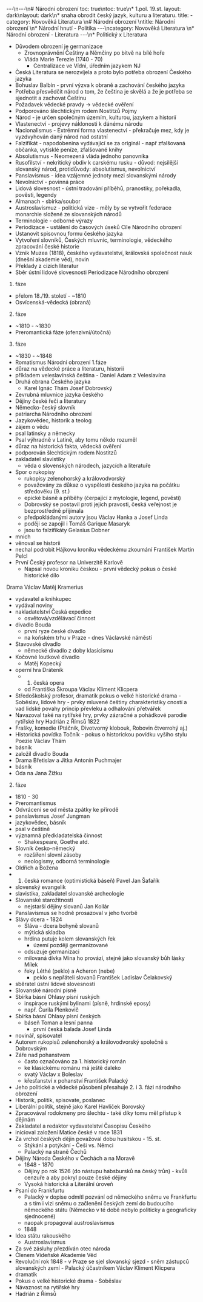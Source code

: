 ---\n---\n# Národní obrození
toc: true\ntoc: true\n* 1.pol. 19.st.
layout: dark\nlayout: dark\n* snaha obrodit český jazyk, kulturu a literaturu.
title: -
category: Novověká Literatura \n# Národní obrození \ntitle: Národní obrození \n* Národní hnutí - Politika
---\ncategory: Novověká Literatura \n* Národní obrození - Literatura
---\n* Politický x Literatura
* Důvodem obrození je germanizace
  * Zrovnoprávnění Češtiny a Němčiny po bitvě na bílé hoře
  * Vláda Marie Terezie (1740 - 70)
    * Centralizace ve Vídni, úředním jazykem NJ
* Česká Literatura se nerozvíjela a proto bylo potřeba obrození Českého jazyka
* Bohuslav Balbín - první výzva k obraně a zachování českého jazyka
* Potřeba přesvědčit národ o tom, že čeština je skvělá a že je potřeba se sjednotit a zachovat Češtinu
* Požadavek vědecké pravdy -> vědecké ověření
* Podporováno šlechtickým rodem Nostitzů
Pojmy
* Národ - je určen společným územím, kulturou, jazykem a historií
* Vlastenectví - projevy náklonosti k dánému národu
* Nacionalismus - Extrémní forma vlastenectví - překračuje mez, kdy je vyzdvyhován daný národ nad ostatní
* Falzifikát - napodobenina vydávající se za originál - např zfalšovaná občanka, vytisklé peníze, zfalšované knihy
* Absolutismus - Neomezená vláda jednoho panovníka
* Rusofilství - nekritický obdiv k carskému rusku - důvod: nejsilější slovanský národ, protidůvody: absolutismus, nevolnictví
* Panslavismus - idea vzájemné jednoty mezi slovanskými národy
* Nevolnictví - povinná práce
* Lidová slovesnost - ústní tradování příběhů, pranostiky, pořekadla, pověsti, legendy
* Almanach - sbírka/soubor
* Austroslavismuz - politická vize - měly by se vytvořit federace monarchie složené ze slovanských národů
* Terminologie - odborné výrazy
* Periodizace - ustálení do časových úseků
Cíle Národního obrození
* Ustanovit spisovnou formu českého jazyka
* Vytvoření slovníků, Českých mluvnic, terminologie, vědeckého zpracování české historie
* Vznik Muzea (1818), českého vydavatelství, královská společnost nauk (dnešní akademie věd), novin
* Překlady z cizích literatur
* Sběr ústní lidové slovesnosti
Periodizace Národního obrození
1. fáze
* přelom 18./19. století - ~1810
* Osvícenská-vědecká (obraná)
2. fáze
* ~1810 - ~1830
* Preromantická fáze (ofenzivní/útočná)
3. fáze
* ~1830 - ~1848
* Romatismus
Národní obrození
1.fáze
* důraz na vědecké práce a literaturu, historii
* příkladem veleslavínská čeština - Daniel Adam z Veleslavína
* Druhá obrana Českého jazyka
  * Karel Ignác Thám
Josef Dobrovský
* Zevrubná mluvnice jazyka českého
* Dějiny české řeči a literatury
* Německo-český slovník
* patriarcha Národního obrození
* Jazykovědec, historik a teolog
* zájem o vědu
* psal latinsky a německy
* Psal výhradně v Latině, aby tomu někdo rozuměl
* důraz na historická fakta, vědecká ověření 
* podporován šlechtickým rodem Nostitzů
* zakladatel slavistiky
  * věda o slovenských národech, jazycích a literatuře
* Spor o rukopisy
  * rukopisy zelenohorský a královodvorský
  * považovány za důkaz o vyspělosti českého jazyka na počátku středověku (9. st.)
  * epické básně a příběhy (čerpající z mytologie, legend, pověstí)
  * Dobrovský se postavil proti jejich pravosti, česká veřejnost je bezprostředně přijímala
  * předpokládanými autory jsou Václav Hanka a Josef Linda
  * poději se zapojil i Tomáš Garique Masaryk 
  * jsou to falzifikáty
Gelasius Dobner
* mnich
* věnoval se historii
* nechal podrobit Hájkovu kroniku vědeckému zkoumání
František Martin Pelcl
* První Český profesor na Univerzitě Karlově
  * Napsal novou kroniku českou - první vědecký pokus o české historické dílo

Drama
Václav Matěj Kramerius  
* vydavatel a knihkupec
* vydával noviny
* nakladatelství Česká expedice
  * osvětová/vzdělávací činnost
* divadlo Bouda
  * první ryze české divadlo
  * na koňském trhu v Praze - dnes Václavské náměstí
* Stavovské divadlo
  * německé divadlo z doby klasicismu
* Kočovné loutkové divadlo
  * Matěj Kopecký
* operní hra Dráteník
  * 1. česká opera
  * od Františka Škroupa
Václav Kliment Klicpera
* Středoškolský profesor, dramatik pokus o velké historické drama - Soběslav, lidové hry - prvky mluvené češtiny charakteristiky cností a vad lidské povahy princip převleku a odhalování přetvářek
* Navazoval také na rytířské hry, prvky zázračné a pohádkové parodie rytířské hry Hadrián z Římsů 1822
* Frašky, komedie (Ptáčník, Divotvorný klobouk, Robovin čtverrohý aj.)
* Historická povídka Točník - pokus o historickou povídku vyšího stylu
Poezie
Václav Thám
* básník
* založil divadlo Bouda
* Drama Břetislav a Jitka
Antonín Puchmajer
* básník
* Óda na Jana Žižku
2. fáze
* 1810 - 30
* Preromantismus
* Odvrácení se od města zpátky ke přírodě
* panslavismus
Josef Jungman
* jazykovědec, básník
* psal v češtině
* významná předkladatelská činnost
  * Shakespeare, Goethe atd.
* Slovník česko-německý
  * rozšíření slovní zásoby
  * neologismy, odborná terminologie
* Oldřich a Božena
* 1. česká romance (optimistická báseň)
Pavel Jan Šafařík
* slovenský evangelik
* slavistika, zakladatel slovanské archeologie 
* Slovanské starožitnosti
  * nejstarší dějiny slovanů 
Jan Kollár
* Panslavismus se hodně prosazoval v jeho tvorbě
* Slávy dcera - 1824
  * Sláva - dcera bohyně slovanů
  * mýtická skladba
  * hrdina putuje kolem slovanských řek
    * území později germanizované
  * odsuzuje germanizaci
  * milovaná dívka Mína ho provází, stejně jako slovanský bůh lásky Mílek
  * řeky Léthé (peklo) a Acheron (nebe)
    * peklo s nepřáteli slovanů
František Ladislav Čelakovský
* sběratel ústní lidové slovesnosti
* Slovanské národní písně
* Sbírka básní Ohlasy písní ruských
  * inspirace ruskými bylinami (písně, hrdinské eposy)
  * např. Čurila Plenkovič
* Sbírka básní Ohlasy písní českých
  * báseň Toman a lesní panna
    * první česká balada
Josef Linda
* novinář, spisovatel
* Autorem rukopisů zelenohorský a královodvorský společně s Dobrovským
* Záře nad pohanstvem
  * často označováno za 1. historický román
  * ke klasickému románu má ještě daleko
  * svatý Václav x Boleslav
  * křesťanství x pohanství
František Palacký
* Jeho politické a vědecké působení přesahuje 2. i 3. fázi národního obrození
* Historik, politik, spisovate, poslanec
* Liberální politik, stejně jako Karel Havliček Borovský
* Zpracovával rodokmeny pro šlechtu - také díky tomu měl přístup k dějinám
* Zakladatel a redaktor vydavatelství Časopisu Českého
* inicioval založení Matice české v roce 1831
* Za vrchol českých dějin považoval dobu husitskou - 15. st.
  * Stýkání a potýkání - Češi vs. Němci
  * Palacký na straně Čechů
* Dějiny Národa Českého v Čechách a na Moravě
  * 1848 - 1870
  * Dějiny po rok 1526 (do nástupu habsbursků na český trůn) - kvůli cenzuře a aby pokryl pouze české dějiny
  * Vysoká historická a Literální úroveň
* Psaní do Frankfurtu
  * Palacký v dopise odmítl pozvání od německého sněmu ve Frankfurtu a s tím i vizi sněmu o začlenění českých zemí do budoucího německého státu (Německo v té době nebylo politicky a geograficky sjednocené)
  * naopak propagoval austroslavismus
  * 1848
* Idea státu rakouského
  * Austroslavismus
* Za své zásluhy přezdíván otec národa
* Členem Vídeňské Akademie Věd
* Revoluční rok 1848 - v Praze se sjel slovanský sjezd - sněm zástupců slovanských zemí - Palacký účastníkem
Václav Kliment Klicpera
* dramatik
* Pokus o velké historické drama - Soběslav
* Návaznost na rytířské hry
* Hadrián z Římsů



